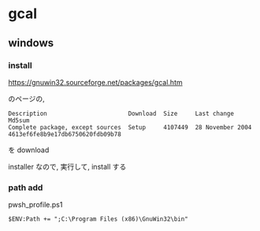
# gcal


## windows

### install

https://gnuwin32.sourceforge.net/packages/gcal.htm

のページの, 

```
Description                       Download  Size     Last change       Md5sum
Complete package, except sources  Setup     4107449  28 November 2004  4613ef6fe8b9e17db6750620fdb09b78
```

を download

installer なので, 実行して, install する


### path add

pwsh_profile.ps1

```
$ENV:Path += ";C:\Program Files (x86)\GnuWin32\bin"
```


